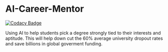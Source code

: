 # AI-Career-Mentor

[![Codacy Badge](https://api.codacy.com/project/badge/Grade/0d0d2e54b29b4bcd8e204040820da0a4)](https://app.codacy.com/gh/BuildForSDGCohort2/AI-Career-Mentor?utm_source=github.com&utm_medium=referral&utm_content=BuildForSDGCohort2/AI-Career-Mentor&utm_campaign=Badge_Grade_Settings)

Using AI to help students pick a degree strongly tied to their interests and aptitude. This will help down cut the 60% average university dropout rates and save billions in global goverment funding.
